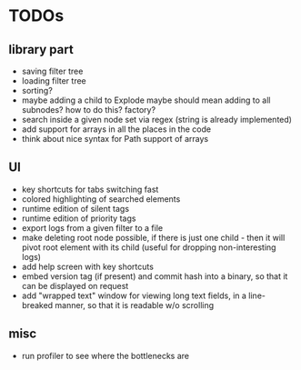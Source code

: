# TODOs

## library part

* saving filter tree
* loading filter tree
* sorting?
* maybe adding a child to Explode maybe should mean adding to all subnodes? how to do this? factory?
* search inside a given node set via regex (string is already implemented)
* add support for arrays in all the places in the code
* think about nice syntax for Path support of arrays


## UI

* key shortcuts for tabs switching fast
* colored highlighting of searched elements
* runtime edition of silent tags
* runtime edition of priority tags
* export logs from a given filter to a file
* make deleting root node possible, if there is just one child - then it will pivot root element with its child (useful for dropping non-interesting logs)
* add help screen with key shortcuts
* embed version tag (if present) and commit hash into a binary, so that it can be displayed on request
* add "wrapped text" window for viewing long text fields, in a line-breaked manner, so that it is readable w/o scrolling


## misc

* run profiler to see where the bottlenecks are
